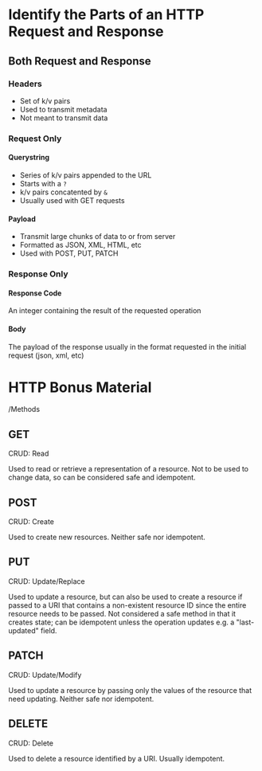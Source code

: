 # Identify the Parts of an HTTP Request and Response

## Both Request and Response

### Headers

- Set of k/v pairs
- Used to transmit metadata
- Not meant to transmit data

### Request Only

#### Querystring

- Series of k/v pairs appended to the URL
- Starts with a `?`
- k/v pairs concatented by `&`
- Usually used with GET requests

#### Payload

- Transmit large chunks of data to or from server
- Formatted as JSON, XML, HTML, etc
- Used with POST, PUT, PATCH

### Response Only

#### Response Code

An integer containing the result of the requested operation

#### Body

The payload of the response usually in the format requested in the initial request (json, xml, etc)


# HTTP Bonus Material

/Methods

## GET

CRUD: Read

Used to read or retrieve a representation of a resource. Not to be used to change data, so can be considered safe and idempotent.

## POST

CRUD: Create

Used to create new resources. Neither safe nor idempotent.

## PUT

CRUD: Update/Replace

Used to update a resource, but can also be used to create a resource if passed to a URI that contains a non-existent resource ID since the entire resource needs to be passed. Not considered a safe method in that it creates state; can be idempotent unless the operation updates e.g. a "last-updated" field.

## PATCH

CRUD: Update/Modify

Used to update a resource by passing only the values of the resource that need updating. Neither safe nor idempotent.

## DELETE

CRUD: Delete

Used to delete a resource identified by a URI. Usually idempotent.
